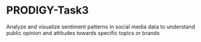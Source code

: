 # PRODIGY-Task3

Analyze and visualize sentiment patterns in social media data to understand public opinion and attitudes towards specific topics or brands
